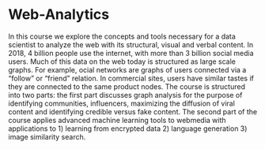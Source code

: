 # Web-Analytics
In this course we explore the concepts and tools necessary for a data scientist to analyze the web with its structural, visual and verbal content. In 2018, 4 billion people use the internet, with more than 3 billion social media users. Much of this data on the web today is structured as large scale graphs. For example, ocial networks are graphs of users connected via a “follow” or “friend” relation. In commercial sites, users have similar tastes if they are connected to the same product nodes. The course is structured into two parts: the first part discusses graph analysis for the purpose of identifying communities, influencers, maximizing the diffusion of viral content and identifying credible versus fake content. The second part of the course applies advanced machine learning tools to webmedia with applications to 1) learning from encrypted data 2) language generation 3) image similarity search.

